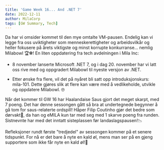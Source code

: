 ```yaml
---
title: 'Game Week 16... And .NET 7'
date: 2022-12-11
author: MilaCorp
tags: [GW Summary, Tech]
---
```


Da har vi omsider kommet til den mye omtalte VM-pausen. Endelig kan vi legge
fra oss uviktigheter som menneskerettigheter og arbeidsvilkår og heller fokusere
på årets viktigste og minst korrupte konkurranse... nemlig Milabowl 🏆⚽! En liten
oppdatering fra tech avdelningen i Mila Inc:

-   8 november lanserte Microsoft .NET 7, og i dag 20. november har vi latt oss
    rive med og oppgradert Milabowl til nyeste versjon av .NET.

-   Etter ønske fra flere, vil det på nyåret bli satt opp introduksjonskurs:
    mila-101. Dette gjøres slik at flere kan være med å vedlikeholde, utvikle og
    oppdatere Milabowl. 🤓

Når det kommer til GW 16 har Haalandaise Saus gjort det meget skarpt, med 7
poeng. Det har denne sessongen gått så bra at undertegnede begynner å gå tom
for saus-relaterte ordspill! Håper Filip Coutinho gjør det bedre som dørvakt👮,
da han og eMILA kun tar med seg med 1 skarve poeng fra runden. Sistnevnte har
med det inntatt sisteplassen før landaslagspausen!📉

Refleksjoner rundt første "tredjedel" av sessongen kommer på et senere tidspunkt.
For nå er det bare å nyte en kald øl, mens man ser på en gjeng supportere som
ikke får nyte en kald øl!🍻
